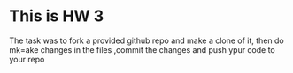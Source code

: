 # This is HW 3
The task was to fork a provided github repo and make a clone of it, then do mk=ake changes in the files ,commit the changes and push ypur code to your repo
